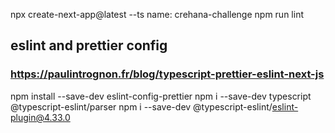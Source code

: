 
npx create-next-app@latest --ts
	name: crehana-challenge
npm run lint
## eslint and prettier config
### https://paulintrognon.fr/blog/typescript-prettier-eslint-next-js

npm install --save-dev eslint-config-prettier
npm i --save-dev typescript @typescript-eslint/parser
npm i --save-dev @typescript-eslint/eslint-plugin@4.33.0